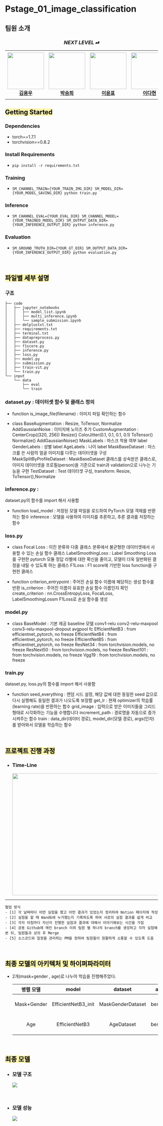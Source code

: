 # Pstage_01_image_classification

## 팀원 소개
<div align='center'>
<h3><i>NEXT LEVEL ⏯</i></small></h3>
<table>
    <tr height="160px">
        <td align="center" width="150px">
            <a href="https://github.com/yongwookim1"><img height="120px" width="120px" src="https://user-images.githubusercontent.com/69185594/226090187-235fa5db-1083-4dd6-879d-5bd9c978726e.png"/></a>
            <br/>
            <a href="https://github.com/yongwookim1"><strong>김용우</strong></a>
            <br />
        </td>
        <td align="center" width="150px">
            <a href="https://github.com/HipJaengYiCat"><img height="120px" width="120px" src="https://user-images.githubusercontent.com/69185594/226090647-741c7bd8-4751-4e47-b032-b713c8b4e07f.png"/></a>
            <br/>
            <a href="https://github.com/HipJaengYiCat"><strong>박승희</strong></a>
            <br />
        </td>
        <td align="center" width="150px">
            <a href="https://github.com/imsmile2000"><img height="120px" width="120px" src="https://user-images.githubusercontent.com/69185594/226089694-e9eb25b4-e1ee-4839-9760-7aa1b6611650.png"/></a>
            <br />
            <a href="https://github.com/imsmile2000"><strong>이윤표</strong></a>
            <br />
        </td>
        <td align="center" width="150px">
            <a href="https://github.com/DaHyeonnn"><img height="120px" width="120px" src="https://user-images.githubusercontent.com/69185594/226090168-31293b6b-931e-44d6-8962-13ff2f9cbcce.png"/></a>
            <br />
            <a href="https://github.com/DaHyeonnn"><strong>이다현</strong></a>
            <br />
        </td>
        <td align="center" width="150px">
            <a href="https://github.com/dldltkdals"><img height="120px" width="120px" src="https://user-images.githubusercontent.com/69185594/226090160-3b2797a6-f97f-4f49-bc57-492f55d75742.png"/></a>
            <br />
            <a href="https://github.com/dldltkdals"><strong>이상민</strong></a>
            <br />
        </td>        
    </tr>
</table>
</div>

## <span style='color:black;background-color:#fff5b1'>Getting Started</spam>    
### Dependencies
- torch==1.7.1
- torchvision==0.8.2                                                              

### Install Requirements
- `pip install -r requirements.txt`

### Training
- `SM_CHANNEL_TRAIN={YOUR_TRAIN_IMG_DIR} SM_MODEL_DIR={YOUR_MODEL_SAVING_DIR} python train.py`

### Inference
- `SM_CHANNEL_EVAL={YOUR_EVAL_DIR} SM_CHANNEL_MODEL={YOUR_TRAINED_MODEL_DIR} SM_OUTPUT_DATA_DIR={YOUR_INFERENCE_OUTPUT_DIR} python inference.py`

### Evaluation
- `SM_GROUND_TRUTH_DIR={YOUR_GT_DIR} SM_OUTPUT_DATA_DIR={YOUR_INFERENCE_OUTPUT_DIR} python evaluation.py`

<br/>

## <span style='color:black;background-color:#fff5b1'>파일별 세부 설명</spam>
### 구조
```
├── code
│   ├── jupyter_notebooks
│   │   ├── model_list.ipynb
│   │   ├── multi_inference.ipynb
│   │   └── sample_submission.ipynb
│   ├── delplustxt.txt
│   ├── requirements.txt
│   ├── terminal.txt
│   ├── datapreprocess.py
│   ├── dataset.py
│   ├── f1score.py
│   ├── inference.py
│   ├── loss.py
│   ├── model.py
│   ├── submission.py
│   ├── train-vit.py
│   └── train.py
└── input
    └── data
        ├── eval
        └── train
```
### dataset.py : 데이터셋 함수 및 클래스 정의
- function
    is_image_file(filename) : 이미지 파일 확인하는 함수

- class
    BaseAugmentation   : Resize, ToTensor, Normalize
    AddGaussianNoise   : 이미지에 노이즈 추가
    CustomAugmentation : CenterCrop((320, 256))
                         Resize()
                         ColorJitter(0.1, 0.1, 0.1, 0.1)
                         ToTensor()
                         Normalize()
                         AddGaussianNoise()
    MaskLabels         : 마스크 착용 여부 label
    GenderLabels       : 성별 label
    AgeLabels          : 나이 label
    MaskBaseDataset    : 마스크를 쓴 사람의 얼굴 이미지를 다루는 데이터셋을 구성
    MaskSplitByProfileDataset : MaskBaseDataset 클래스를 상속받은 클래스로,
                                이미지 데이터셋을 프로필(person)을 기준으로 train과 validation으로 나누는 기능을 구현
    TestDataset : Test 데이터셋 구성, transform: Resize, ToTensor(),Normalize


### inference.py : 
dataset.py의 함수를 import 해서 사용함
- function
    load_model : 저장된 모델 파일을 로드하여 PyTorch 모델 객체를 반환하는 함수 
    inference  : 모델을 사용하여 이미지를 추론하고, 추론 결과를 저장하는 함수

### loss.py
- class
    Focal Loss         : 이진 분류와 다중 클래스 분류에서 불균형한 데이터셋에서 사용할 수 있는 손실 함수 클래스
    LabelSmoothingLoss : Label Smoothing Loss를 구현한 pytorch 모듈
                         정답 라벨에 대한 확신을 줄이고, 모델이 더욱 일반화된 결정을 내릴 수 있도록 하는 클래스
    F1Loss :  F1 score에 기반한 loss function을 구현한 클래스

- function
    criterion_entrypoint : 주어진 손실 함수 이름에 해당하는 생성 함수를 반환
    is_criterion : 주어진 이름이 유효한 손실 함수 이름인지 확인
    create_criterion : nn.CrossEntropyLoss, FocalLoss, LabelSmoothingLossm F1Loss로 손실 함수를 생성

### model.py
- class
    BaseModel : 기본 제공 baseline 모델
                conv1-relu
                conv2-relu-maxpool
                conv3-relu-maxpool-dropout
                avgpool
                fc
    EfficientNetB3 : from efficientnet_pytorch, no freeze
    EfficientNetB4 : from efficientnet_pytorch, no freeze
    EfficientNetB5 : from efficientnet_pytorch, no freeze
    ResNet34       : from torchvision.models, no freeze
    ResNext50      : from torchvision.models, no freeze
    ResNext101     : from torchvision.models, no freeze
    Vgg19          : from torchvision.models, no freeze
    

### train.py
dataset.py, loss.py의 함수를 import 해서 사용함
- function
    seed_everything : 랜덤 시드 설정, 해당 값에 대한 동일한 seed 값으로 다시 실행해도 동일한 결과가 나오도록 보장함
    get_lr : 현재 optimizer의 학습률(learning rate)을 반환하는 함수
    grid_image : 입력으로 받은 이미지들을 그리드 형태로 시각화하는 기능을 수행합니다
    increment_path : 경로명을 자동으로 증가시켜주는 함수
    train : data_dir(데이터 경로), model_dir(모델 경로), args(인자)를 받아와서 모델을 학습하는 함수  

<br/>

## <span style='color:black;background-color:#fff5b1'>프로젝트 진행 과정</spam>
- ### **Time-Line**
    <img src='https://ifh.cc/g/4f99yJ.png' width="600" height="400"/>
----
    협업 방식
    - [1] 각 날짜마다 어떤 실험을 했고 어떤 결과가 있었는지 정리하여 Notion 페이지에 작성
    - [2] 실험을 할 때 Wandb에 누가했는지 기록하도록 하여 서로의 실험 결과를 쉽게 비교 
    - [3] 각자 아침마다 자신이 진행한 실험과 결과에 대해서 이야기해보는 시간을 가짐
    - [4] 공동 Github에 메인 branch 이외 팀원 별 하나의 branch를 생성하고 각자 실험해본 뒤, 팀원들과 상의 후 Merge
    - [5] 소스코드와 일정을 관리하는 PM을 정하여 팀원들이 원활하게 소통할 수 있도록 도움

<br/>

## <span style='color:black;background-color:#fff5b1'>최종 모델의 아키텍처 및 하이퍼파라미터</spam>

- 2개(mask+gender , age)로 나누어 학습을 진행해주었다.

  |병렬 모델|model|dataset|augmentation|optimizer|lr|criterion|epochs|
  |:---:|:---:|:---:|:---:|:---:|:---:|:---:|:---:|
  |Mask+Gender|EfficientNetB3_init|MaskGenderDataset|bestAugmentation|AdamW|le-5|cross_entropy|30(early stop cnt=3)|
  |Age|EfficientNetB3|AgeDataset|bestAugmentation|Adam|le-5|cross_entropy|20(early stop cnt=3)|
<br/>

## <span style='color:black;background-color:#fff5b1'>최종 모델</spam>
- ### **모델 구조**
    <img src="https://ifh.cc/g/3ZDJBs.png">
<br/>

- ### **모델 성능**
    <img src="https://ifh.cc/g/2jHcpt.png">

